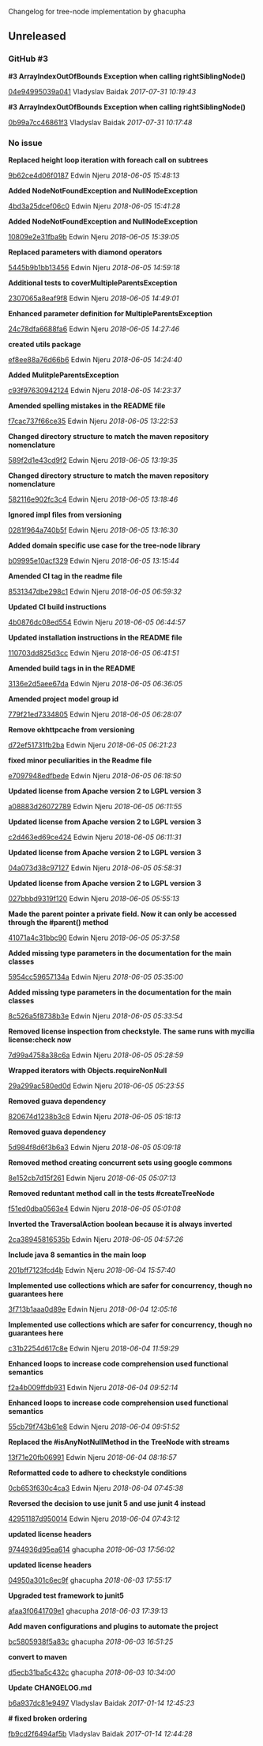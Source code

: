 
Changelog for tree-node implementation by ghacupha

## Unreleased
### GitHub #3   

**#3 ArrayIndexOutOfBounds Exception when calling rightSiblingNode()**


[04e94995039a041](https://github.com/ghacupha/tree-node/commit/04e94995039a041) Vladyslav Baidak *2017-07-31 10:19:43*

**#3 ArrayIndexOutOfBounds Exception when calling rightSiblingNode()**


[0b99a7cc46861f3](https://github.com/ghacupha/tree-node/commit/0b99a7cc46861f3) Vladyslav Baidak *2017-07-31 10:17:48*


### No issue

**Replaced height loop iteration with foreach call on subtrees**


[9b62ce4d06f0187](https://github.com/ghacupha/tree-node/commit/9b62ce4d06f0187) Edwin Njeru *2018-06-05 15:48:13*

**Added NodeNotFoundException and NullNodeException**


[4bd3a25dcef06c0](https://github.com/ghacupha/tree-node/commit/4bd3a25dcef06c0) Edwin Njeru *2018-06-05 15:41:28*

**Added NodeNotFoundException and NullNodeException**


[10809e2e31fba9b](https://github.com/ghacupha/tree-node/commit/10809e2e31fba9b) Edwin Njeru *2018-06-05 15:39:05*

**Replaced parameters with diamond operators**


[5445b9b1bb13456](https://github.com/ghacupha/tree-node/commit/5445b9b1bb13456) Edwin Njeru *2018-06-05 14:59:18*

**Additional tests to coverMultipleParentsException**


[2307065a8eaf9f8](https://github.com/ghacupha/tree-node/commit/2307065a8eaf9f8) Edwin Njeru *2018-06-05 14:49:01*

**Enhanced parameter definition for MultipleParentsException**


[24c78dfa6688fa6](https://github.com/ghacupha/tree-node/commit/24c78dfa6688fa6) Edwin Njeru *2018-06-05 14:27:46*

**created utils package**


[ef8ee88a76d66b6](https://github.com/ghacupha/tree-node/commit/ef8ee88a76d66b6) Edwin Njeru *2018-06-05 14:24:40*

**Added MulitpleParentsException**


[c93f97630942124](https://github.com/ghacupha/tree-node/commit/c93f97630942124) Edwin Njeru *2018-06-05 14:23:37*

**Amended spelling mistakes in the README file**


[f7cac737f66ce35](https://github.com/ghacupha/tree-node/commit/f7cac737f66ce35) Edwin Njeru *2018-06-05 13:22:53*

**Changed directory structure to match the maven repository nomenclature**


[589f2d1e43cd9f2](https://github.com/ghacupha/tree-node/commit/589f2d1e43cd9f2) Edwin Njeru *2018-06-05 13:19:35*

**Changed directory structure to match the maven repository nomenclature**


[582116e902fc3c4](https://github.com/ghacupha/tree-node/commit/582116e902fc3c4) Edwin Njeru *2018-06-05 13:18:46*

**Ignored impl files from versioning**


[0281f964a740b5f](https://github.com/ghacupha/tree-node/commit/0281f964a740b5f) Edwin Njeru *2018-06-05 13:16:30*

**Added domain specific use case for the tree-node library**


[b09995e10acf329](https://github.com/ghacupha/tree-node/commit/b09995e10acf329) Edwin Njeru *2018-06-05 13:15:44*

**Amended CI tag in the readme file**


[8531347dbe298c1](https://github.com/ghacupha/tree-node/commit/8531347dbe298c1) Edwin Njeru *2018-06-05 06:59:32*

**Updated CI build instructions**


[4b0876dc08ed554](https://github.com/ghacupha/tree-node/commit/4b0876dc08ed554) Edwin Njeru *2018-06-05 06:44:57*

**Updated installation instructions in the README file**


[110703dd825d3cc](https://github.com/ghacupha/tree-node/commit/110703dd825d3cc) Edwin Njeru *2018-06-05 06:41:51*

**Amended build tags in in the README**


[3136e2d5aee67da](https://github.com/ghacupha/tree-node/commit/3136e2d5aee67da) Edwin Njeru *2018-06-05 06:36:05*

**Amended project model group id**


[779f21ed7334805](https://github.com/ghacupha/tree-node/commit/779f21ed7334805) Edwin Njeru *2018-06-05 06:28:07*

**Remove okhttpcache from versioning**


[d72ef51731fb2ba](https://github.com/ghacupha/tree-node/commit/d72ef51731fb2ba) Edwin Njeru *2018-06-05 06:21:23*

**fixed minor peculiarities in the Readme file**


[e7097948edfbede](https://github.com/ghacupha/tree-node/commit/e7097948edfbede) Edwin Njeru *2018-06-05 06:18:50*

**Updated license from Apache version 2 to LGPL version 3**


[a08883d26072789](https://github.com/ghacupha/tree-node/commit/a08883d26072789) Edwin Njeru *2018-06-05 06:11:55*

**Updated license from Apache version 2 to LGPL version 3**


[c2d463ed69ce424](https://github.com/ghacupha/tree-node/commit/c2d463ed69ce424) Edwin Njeru *2018-06-05 06:11:31*

**Updated license from Apache version 2 to LGPL version 3**


[04a073d38c97127](https://github.com/ghacupha/tree-node/commit/04a073d38c97127) Edwin Njeru *2018-06-05 05:58:31*

**Updated license from Apache version 2 to LGPL version 3**


[027bbbd9319f120](https://github.com/ghacupha/tree-node/commit/027bbbd9319f120) Edwin Njeru *2018-06-05 05:55:13*

**Made the parent pointer a private field. Now it can only be accessed through the #parent() method**


[41071a4c31bbc90](https://github.com/ghacupha/tree-node/commit/41071a4c31bbc90) Edwin Njeru *2018-06-05 05:37:58*

**Added missing type parameters in the documentation for the main classes**


[5954cc59657134a](https://github.com/ghacupha/tree-node/commit/5954cc59657134a) Edwin Njeru *2018-06-05 05:35:00*

**Added missing type parameters in the documentation for the main classes**


[8c526a5f8738b3e](https://github.com/ghacupha/tree-node/commit/8c526a5f8738b3e) Edwin Njeru *2018-06-05 05:33:54*

**Removed license inspection from checkstyle. The same runs with mycilia license:check now**


[7d99a4758a38c6a](https://github.com/ghacupha/tree-node/commit/7d99a4758a38c6a) Edwin Njeru *2018-06-05 05:28:59*

**Wrapped iterators with Objects.requireNonNull**


[29a299ac580ed0d](https://github.com/ghacupha/tree-node/commit/29a299ac580ed0d) Edwin Njeru *2018-06-05 05:23:55*

**Removed guava dependency**


[820674d1238b3c8](https://github.com/ghacupha/tree-node/commit/820674d1238b3c8) Edwin Njeru *2018-06-05 05:18:13*

**Removed guava dependency**


[5d984f8d6f3b6a3](https://github.com/ghacupha/tree-node/commit/5d984f8d6f3b6a3) Edwin Njeru *2018-06-05 05:09:18*

**Removed method creating concurrent sets using google commons**


[8e152cb7d15f261](https://github.com/ghacupha/tree-node/commit/8e152cb7d15f261) Edwin Njeru *2018-06-05 05:07:13*

**Removed reduntant method call in the tests #createTreeNode**


[f51ed0dba0563e4](https://github.com/ghacupha/tree-node/commit/f51ed0dba0563e4) Edwin Njeru *2018-06-05 05:01:08*

**Inverted the TraversalAction boolean because it is always inverted**


[2ca38945816535b](https://github.com/ghacupha/tree-node/commit/2ca38945816535b) Edwin Njeru *2018-06-05 04:57:26*

**Include java 8 semantics in the main loop**


[201bff7123fcd4b](https://github.com/ghacupha/tree-node/commit/201bff7123fcd4b) Edwin Njeru *2018-06-04 15:57:40*

**Implemented use collections which are safer for concurrency, though no guarantees here**


[3f713b1aaa0d89e](https://github.com/ghacupha/tree-node/commit/3f713b1aaa0d89e) Edwin Njeru *2018-06-04 12:05:16*

**Implemented use collections which are safer for concurrency, though no guarantees here**


[c31b2254d617c8e](https://github.com/ghacupha/tree-node/commit/c31b2254d617c8e) Edwin Njeru *2018-06-04 11:59:29*

**Enhanced loops to increase code comprehension used functional semantics**


[f2a4b009ffdb931](https://github.com/ghacupha/tree-node/commit/f2a4b009ffdb931) Edwin Njeru *2018-06-04 09:52:14*

**Enhanced loops to increase code comprehension used functional semantics**


[55cb79f743b61e8](https://github.com/ghacupha/tree-node/commit/55cb79f743b61e8) Edwin Njeru *2018-06-04 09:51:52*

**Replaced the #isAnyNotNullMethod in the TreeNode with streams**


[13f71e20fb06991](https://github.com/ghacupha/tree-node/commit/13f71e20fb06991) Edwin Njeru *2018-06-04 08:16:57*

**Reformatted code to adhere to checkstyle conditions**


[0cb653f630c4ca3](https://github.com/ghacupha/tree-node/commit/0cb653f630c4ca3) Edwin Njeru *2018-06-04 07:45:38*

**Reversed the decision to use junit 5 and use junit 4 instead**


[42951187d950014](https://github.com/ghacupha/tree-node/commit/42951187d950014) Edwin Njeru *2018-06-04 07:43:12*

**updated license headers**


[9744936d95ea614](https://github.com/ghacupha/tree-node/commit/9744936d95ea614) ghacupha *2018-06-03 17:56:02*

**updated license headers**


[04950a301c6ec9f](https://github.com/ghacupha/tree-node/commit/04950a301c6ec9f) ghacupha *2018-06-03 17:55:17*

**Upgraded test framework to junit5**


[afaa3f0641709e1](https://github.com/ghacupha/tree-node/commit/afaa3f0641709e1) ghacupha *2018-06-03 17:39:13*

**Add maven configurations and plugins to automate the project**


[bc5805938f5a83c](https://github.com/ghacupha/tree-node/commit/bc5805938f5a83c) ghacupha *2018-06-03 16:51:25*

**convert to maven**


[d5ecb31ba5c432c](https://github.com/ghacupha/tree-node/commit/d5ecb31ba5c432c) ghacupha *2018-06-03 10:34:00*

**Update CHANGELOG.md**


[b6a937dc81e9497](https://github.com/ghacupha/tree-node/commit/b6a937dc81e9497) Vladyslav Baidak *2017-01-14 12:45:23*

**# fixed broken ordering**


[fb9cd2f6494af5b](https://github.com/ghacupha/tree-node/commit/fb9cd2f6494af5b) Vladyslav Baidak *2017-01-14 12:44:28*



